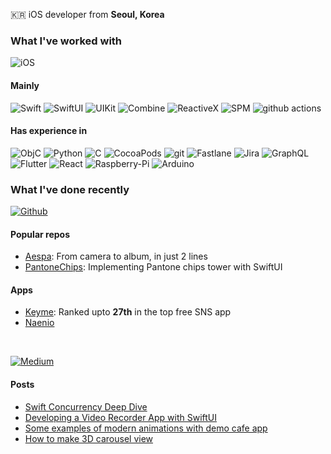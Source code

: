 🇰🇷 iOS developer from <b>Seoul, Korea</b>

### What I've worked with
<p>
  <img alt="iOS" src="https://img.shields.io/badge/iOS-000000?style=for-the-badge&logo=Apple&logoColor=white"/> 
</p>

#### Mainly
<p>
  <img alt="Swift" src="https://img.shields.io/badge/Swift-F05138?style=flat&logo=Swift&logoColor=white"/> 
  <img alt="SwiftUI" src="https://img.shields.io/badge/SwiftUI-02B2FE?style=flat&logo=Swift&logoColor=white"/> 
  <img alt="UIKit" src="https://img.shields.io/badge/UIKit-383838?style=flat&logo=Swift&logoColor=white"/>
  <img alt="Combine" src="https://img.shields.io/badge/Combine-000000?style=flat&logo=Apple&logoColor=white"/> 
  <img alt="ReactiveX" src="https://img.shields.io/badge/-RxSwift-B7178C?style=flat&logo=reactivex&logoColor=white"/>
  <img alt="SPM" src="https://img.shields.io/static/v1?style=flat&message=SPM&color=964B00&logo=hackthebox&logoColor=FFFFFF&label=" />
  <img alt="github actions" src="https://img.shields.io/badge/-Github_Actions-2088FF?style=flat&logo=github-actions&logoColor=white" />
</p>

#### Has experience in
<p>
  <img alt="ObjC" src="https://shields.io/badge/ObjectiveC--9cf?logo=Apple&style=social"/>
  <img alt="Python" src="https://img.shields.io/badge/Python-3670A0?style=flat&logo=python&logoColor=ffdd54"/> 
  <img alt="C" src="https://img.shields.io/badge/C/C++-00599C?style=flat&logo=C%2B%2B&logoColor=white"/> 
  <img alt="CocoaPods" src="https://img.shields.io/static/v1?style=flat&message=CocoaPods&color=EE3322&logo=CocoaPods&logoColor=FFFFFF&label=" />
  <img alt="git" src="https://img.shields.io/badge/-Git-F05032?style=flat&logo=git&logoColor=white" />
  <img alt="Fastlane" src="https://img.shields.io/badge/-Fastlane-00F200?style=flat&logo=Fastlane&logoColor=white" />
  <img alt="Jira" src="https://img.shields.io/static/v1?style=flat&message=Jira&color=0052CC&logo=Jira&logoColor=FFFFFF&label=" />
  <img alt="GraphQL" src="https://img.shields.io/badge/-GraphQL-E10098?style=flat&logo=graphql&logoColor=white" />
  <img alt="Flutter" src="https://img.shields.io/badge/-Flutter-02569B?style=flat&logo=Flutter&logoColor=white" />
  <img alt="React" src="https://img.shields.io/badge/-React-61DAFB?style=flat&logo=React&logoColor=white" />
  <img alt="Raspberry-Pi" src="https://img.shields.io/badge/-RaspberryPi-C51A4A?style=flat&logo=Raspberry-Pi" />
  <img alt="Arduino" src="https://img.shields.io/badge/-Arduino-00979D?style=flat&logo=Arduino&logoColor=white" />
</p>

### What I've done recently
<p>
  <a href="https://github.com/enebin" target="_blank"><img alt="Github" src="https://img.shields.io/badge/GitHub-181717?&style=for-the-badge&logo=Github&logoColor=white" /></a>

#### Popular repos
- [Aespa](https://github.com/enebin/Aespa): From camera to album, in just 2 lines
- [PantoneChips](https://github.com/enebin/PantoneChips): Implementing Pantone chips tower with SwiftUI

#### Apps
- [Keyme](https://apps.apple.com/kr/app/keyme/id6458787411): Ranked upto __27th__ in the top free SNS app
- [Naenio](https://apps.apple.com/kr/app/%EB%84%A4%EB%8B%88%EC%98%A4/id1634376427)


</br>

<a href="https://medium.com/@enebin" target="_blank"><img alt="Medium" src="https://img.shields.io/badge/medium-%2312100E.svg?&style=for-the-badge&logo=medium&logoColor=white" /></a>
</p>

#### Posts
<!--AUTO: MEDIUM-->

- [Swift Concurrency Deep Dive](https://enebin.medium.com/list/swift-concurrency-deep-dive-2d8a1fe9f7fc)
- [Developing a Video Recorder App with SwiftUI](https://enebin.medium.com/list/developing-a-video-recorder-app-with-swiftui-c099ac9db9d9)
- [Some examples of modern animations with demo cafe app](https://enebin.medium.com/swiftui-lets-make-a-demo-cafe-app-with-modern-animations-efed014c5348)
- [How to make 3D carousel view](https://enebin.medium.com/swiftui-how-to-make-3d-carousel-view-c81b1914cb25)
<!--AUTO: MEDIUM_END-->
